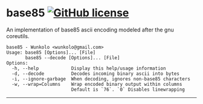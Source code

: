 # base85 [![GitHub license](https://img.shields.io/badge/license-MIT-blue.svg)](LICENSE)

An implementation of base85 ascii encoding modeled after the gnu coreutils.

```
base85 - Wunkolo <wunkolo@gmail.com>
Usage: base85 [Options]... [File]
       base85 --decode [Options]... [File]
Options:
  -h, --help            Display this help/usage information
  -d, --decode          Decodes incoming binary ascii into bytes
  -i, --ignore-garbage  When decoding, ignores non-base85 characters
  -w, --wrap=Columns    Wrap encoded binary output within columns
                        Default is `76`. `0` Disables linewrapping
```
---
